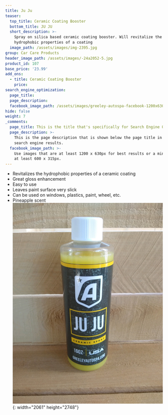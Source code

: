 ```yaml
---
title: Ju Ju
teaser:
  top_title: Ceramic Coating Booster
  bottom_title: JU JU
  short_description: >-
    Spray on silica based ceramic coating booster. Will revitalize the
    hydrophobic properties of a coating
  image_path: /assets/images/img-2395.jpg
group: Car Care Products
header_image_path: /assets/images/-24a2052-5.jpg
product_id: 107
base_price: '23.99'
add_ons:
  - title: Ceramic Coating Booster
    price:
search_engine_optimization:
  page_title:
  page_description:
  facebook_image_path: /assets/images/greeley-autospa-facebook-1200x630.png
hide: false
weight: 7
_comments:
  page_title: This is the title that's specifically for Search Engine Optimization.
  page_description: >-
    This is the page description that is shown below the page title in the
    search engine results.
  facebook_image_path: >-
    Use images that are at least 1200 x 630px for best results or a minimum of
    at least 600 x 315px.
---
```


* Revitalizes the hydrophobic properties of a ceramic coating
* Great gloss enhancement
* Easy to use
* Leaves paint surface very slick
* Can be used on windows, plastics, paint, wheel, etc.
* Pineapple scent![](/assets/images/img-2395.jpg){: width="2061" height="2748"}